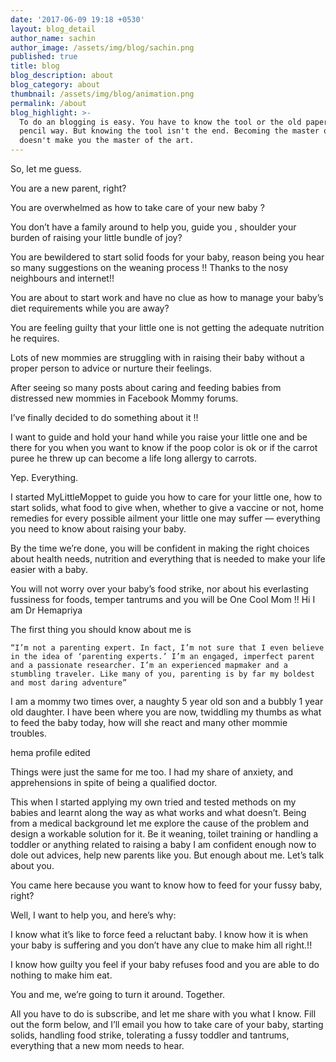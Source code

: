 ```yaml
---
date: '2017-06-09 19:18 +0530'
layout: blog_detail
author_name: sachin
author_image: /assets/img/blog/sachin.png
published: true
title: blog
blog_description: about
blog_category: about
thumbnail: /assets/img/blog/animation.png
permalink: /about
blog_highlight: >-
  To do an blogging is easy. You have to know the tool or the old paper and
  pencil way. But knowing the tool isn't the end. Becoming the master of a tool
  doesn't make you the master of the art.
---
```


So, let me guess.

You are a new parent, right?

You are overwhelmed as how to take care of your new baby ?

You don’t have a family around to help you, guide you , shoulder your burden of raising your little bundle of joy?

You are bewildered to start solid foods for your baby, reason being you hear so many suggestions on the weaning process !! Thanks to the nosy neighbours and internet!!

You are about to start work and have no clue as how to manage your baby’s diet requirements while you are away?

You are feeling guilty that your little one is not getting the adequate nutrition he requires.

Lots of new mommies are struggling with in raising their baby without a proper person to advice or nurture their feelings.

After seeing so many posts about caring and feeding babies from distressed new mommies in Facebook Mommy forums.

I’ve finally decided to do something about it !!

I want to guide and hold your hand while you raise your little one and be there for you when you want to know if the poop color is ok or if the carrot puree he threw up can become a life long allergy to carrots.

Yep. Everything.

I started MyLittleMoppet to guide you how to care for your little one, how to start solids, what food to give when, whether to give a vaccine or not, home remedies for every possible ailment your little one may suffer — everything you need to know about raising your baby.

By the time we’re done, you will be confident in making the right choices about health needs, nutrition and everything that is needed to make your life easier with a baby.

You will not worry over your baby’s food strike, nor about his everlasting fussiness for foods, temper tantrums and you will be One Cool Mom !!
Hi I am Dr Hemapriya

The first thing you should know about me is

    “I’m not a parenting expert. In fact, I’m not sure that I even believe in the idea of ‘parenting experts.’ I’m an engaged, imperfect parent and a passionate researcher. I’m an experienced mapmaker and a stumbling traveler. Like many of you, parenting is by far my boldest and most daring adventure”

I am a mommy two times over, a naughty 5 year old son and a bubbly 1 year old daughter. I have been where you are now, twiddling my thumbs as what to feed the baby today, how will she react and many other mommie troubles.

hema profile edited

Things were just the same for me too. I had my share of anxiety, and apprehensions in spite of being a qualified doctor.

This when I started applying my own tried and tested methods on my babies and learnt along the way as what works and what doesn’t. Being from a medical background let me explore the cause of the problem and design a workable solution for it. Be it weaning, toilet training or handling a toddler or anything related to raising a baby I am confident enough now to dole out advices, help new parents like you.
But enough about me. Let’s talk about you.

You came here because you want to know how to feed for your fussy baby, right?

Well, I want to help you, and here’s why:

I know what it’s like to force feed a reluctant baby. I know how it is when your baby is suffering and you don’t have any clue to make him all right.!!

I know how guilty you feel if your baby refuses food and you are able to do nothing to make him eat.

You and me, we’re going to turn it around. Together.

All you have to do is subscribe, and let me share with you what I know. Fill out the form below, and I’ll email you how to take care of your baby, starting solids, handling food strike, tolerating a fussy toddler and tantrums, everything that a new mom needs to hear.

